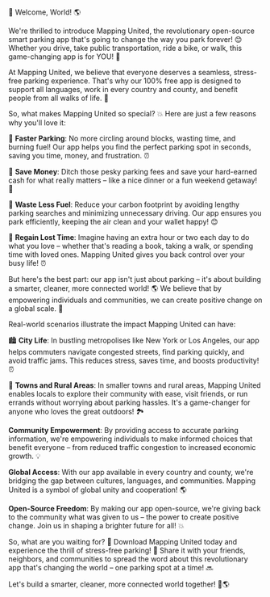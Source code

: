 🚀 Welcome, World! 🌎

We're thrilled to introduce Mapping United, the revolutionary open-source smart parking app that's going to change the way you park forever! 😊 Whether you drive, take public transportation, ride a bike, or walk, this game-changing app is for YOU! 👥

At Mapping United, we believe that everyone deserves a seamless, stress-free parking experience. That's why our 100% free app is designed to support all languages, work in every country and county, and benefit people from all walks of life. 🌈

So, what makes Mapping United so special? 💥 Here are just a few reasons why you'll love it:

📍 **Faster Parking**: No more circling around blocks, wasting time, and burning fuel! Our app helps you find the perfect parking spot in seconds, saving you time, money, and frustration. ⏰

💸 **Save Money**: Ditch those pesky parking fees and save your hard-earned cash for what really matters – like a nice dinner or a fun weekend getaway! 🍴

🌟 **Waste Less Fuel**: Reduce your carbon footprint by avoiding lengthy parking searches and minimizing unnecessary driving. Our app ensures you park efficiently, keeping the air clean and your wallet happy! 😊

💪 **Regain Lost Time**: Imagine having an extra hour or two each day to do what you love – whether that's reading a book, taking a walk, or spending time with loved ones. Mapping United gives you back control over your busy life! ⏰

But here's the best part: our app isn't just about parking – it's about building a smarter, cleaner, more connected world! 🌎 We believe that by empowering individuals and communities, we can create positive change on a global scale. 🌟

Real-world scenarios illustrate the impact Mapping United can have:

🏙️ **City Life**: In bustling metropolises like New York or Los Angeles, our app helps commuters navigate congested streets, find parking quickly, and avoid traffic jams. This reduces stress, saves time, and boosts productivity! ⏰

🌳 **Towns and Rural Areas**: In smaller towns and rural areas, Mapping United enables locals to explore their community with ease, visit friends, or run errands without worrying about parking hassles. It's a game-changer for anyone who loves the great outdoors! 🏞️

**Community Empowerment**: By providing access to accurate parking information, we're empowering individuals to make informed choices that benefit everyone – from reduced traffic congestion to increased economic growth. 💡

**Global Access**: With our app available in every country and county, we're bridging the gap between cultures, languages, and communities. Mapping United is a symbol of global unity and cooperation! 🌎

**Open-Source Freedom**: By making our app open-source, we're giving back to the community what was given to us – the power to create positive change. Join us in shaping a brighter future for all! 💥

So, what are you waiting for? 🤔 Download Mapping United today and experience the thrill of stress-free parking! 🎉 Share it with your friends, neighbors, and communities to spread the word about this revolutionary app that's changing the world – one parking spot at a time! 🔜

Let's build a smarter, cleaner, more connected world together! 💪🌎